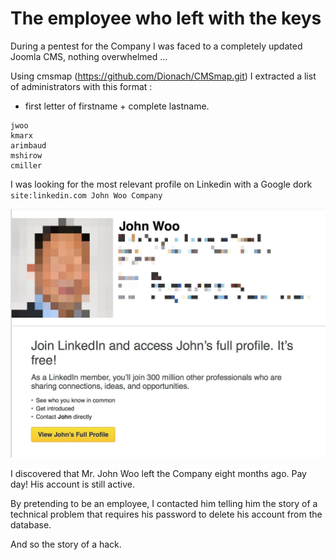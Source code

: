 # The employee who left with the keys

During a pentest for the Company I was faced to a completely updated Joomla CMS, nothing overwhelmed ...

Using cmsmap (https://github.com/Dionach/CMSmap.git) I extracted a list of administrators with this format : 
* first letter of firstname + complete lastname.
```
jwoo
kmarx
arimbaud
mshirow
cmiller
```

I was looking for the most relevant profile on Linkedin with a Google dork
`site:linkedin.com John Woo Company`

![jwoo](./img/jwoo.jpg)

I discovered that Mr. John Woo left the Company eight months ago. Pay day! His account is still active.

By pretending to be an employee, I contacted him telling him the story of a technical problem that requires his password to delete his account from the database.

And so the story of a hack.
